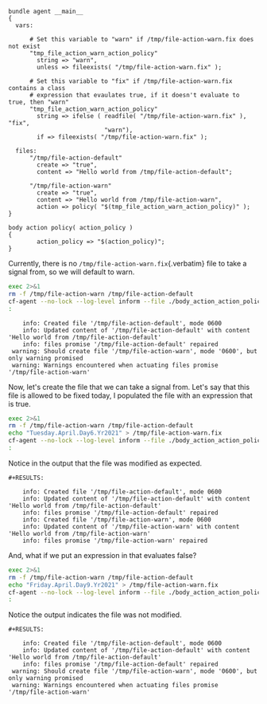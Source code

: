 ``` {.cfengine3 tangle="dynamic_body_action_action_policy.cf"}
bundle agent __main__
{
  vars:

      # Set this variable to "warn" if /tmp/file-action-warn.fix does not exist
      "tmp_file_action_warn_action_policy"
        string => "warn",
        unless => fileexists( "/tmp/file-action-warn.fix" );

      # Set this variable to "fix" if /tmp/file-action-warn.fix contains a class
      # expression that evaulates true, if it doesn't evaluate to true, then "warn"
      "tmp_file_action_warn_action_policy"
        string => ifelse ( readfile( "/tmp/file-action-warn.fix" ), "fix",
                           "warn"),
        if => fileexists( "/tmp/file-action-warn.fix" );

  files:
      "/tmp/file-action-default"
        create => "true",
        content => "Hello world from /tmp/file-action-default";

      "/tmp/file-action-warn"
        create => "true",
        content => "Hello world from /tmp/file-action-warn",
        action => policy( "$(tmp_file_action_warn_action_policy)" );
}

body action policy( action_policy )
{
        action_policy => "$(action_policy)";
}
```

Currently, there is no `/tmp/file-action-warn.fix`{.verbatim} file to
take a signal from, so we will default to warn.

``` {.bash org-language="sh" results="output" exports="both"}
exec 2>&1
rm -f /tmp/file-action-warn /tmp/file-action-default
cf-agent --no-lock --log-level inform --file ./body_action_action_policy.cf
:
```

``` example
    info: Created file '/tmp/file-action-default', mode 0600
    info: Updated content of '/tmp/file-action-default' with content 'Hello world from /tmp/file-action-default'
    info: files promise '/tmp/file-action-default' repaired
 warning: Should create file '/tmp/file-action-warn', mode '0600', but only warning promised
 warning: Warnings encountered when actuating files promise '/tmp/file-action-warn'
```

Now, let\'s create the file that we can take a signal from. Let\'s say
that this file is allowed to be fixed today, I populated the file with
an expression that is true.

``` {.bash org-language="sh" results="output" exports="both"}
exec 2>&1
rm -f /tmp/file-action-warn /tmp/file-action-default
echo "Tuesday.April.Day6.Yr2021" > /tmp/file-action-warn.fix
cf-agent --no-lock --log-level inform --file ./body_action_action_policy.cf
:
```

Notice in the output that the file was modified as expected.

```{=org}
#+RESULTS:
```
``` example
    info: Created file '/tmp/file-action-default', mode 0600
    info: Updated content of '/tmp/file-action-default' with content 'Hello world from /tmp/file-action-default'
    info: files promise '/tmp/file-action-default' repaired
    info: Created file '/tmp/file-action-warn', mode 0600
    info: Updated content of '/tmp/file-action-warn' with content 'Hello world from /tmp/file-action-warn'
    info: files promise '/tmp/file-action-warn' repaired
```

And, what if we put an expression in that evaluates false?

``` {.bash org-language="sh" results="output" exports="both"}
exec 2>&1
rm -f /tmp/file-action-warn /tmp/file-action-default
echo "Friday.April.Day9.Yr2021" > /tmp/file-action-warn.fix
cf-agent --no-lock --log-level inform --file ./body_action_action_policy.cf
:
```

Notice the output indicates the file was not modified.

```{=org}
#+RESULTS:
```
``` example
    info: Created file '/tmp/file-action-default', mode 0600
    info: Updated content of '/tmp/file-action-default' with content 'Hello world from /tmp/file-action-default'
    info: files promise '/tmp/file-action-default' repaired
 warning: Should create file '/tmp/file-action-warn', mode '0600', but only warning promised
 warning: Warnings encountered when actuating files promise '/tmp/file-action-warn'
```
